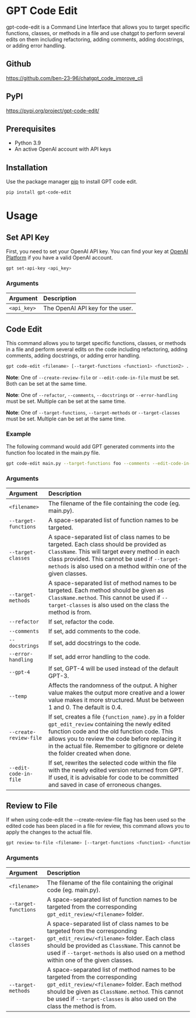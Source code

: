 # GPT Code Edit

gpt-code-edit is a Command Line Interface that allows you to target specific functions, classes, or methods in a file and use chatgpt to perform several edits on them including refactoring, adding comments, adding docstrings, or adding error handling. 

## Github

https://github.com/ben-23-96/chatgpt_code_improve_cli

## PyPI

https://pypi.org/project/gpt-code-edit/

## Prerequisites

- Python 3.9
- An active OpenAI account with API keys

## Installation

Use the package manager [pip](https://pip.pypa.io/en/stable/) to install GPT code edit.

```bash
pip install gpt-code-edit
```

# Usage

## Set API Key

First, you need to set your OpenAI API key. You can find your key at [OpenAI Platform](https://platform.openai.com/account/api-keys) if you have a valid OpenAI account.

```bash
gpt set-api-key <api_key>
```

### Arguments

| Argument | Description |
| :--- | :--- |
| `<api_key>` | The OpenAI API key for the user. |

## Code Edit

This command allows you to target specific functions, classes, or methods in a file and perform several edits on the code including refactoring, adding comments, adding docstrings, or adding error handling.

```bash
gpt code-edit <filename> [--target-functions <function1> <function2> ...] [--target-classes <class1> <class2> ...] [--target-methods <class1.method1> <class2.method2> ...] [--refactor] [--comments] [--docstrings] [--error-handling] [--gpt-4] [--temp <temperature>] [--create-review-file] [--edit-code-in-file]
```

**Note**: One of `--create-review-file` or `--edit-code-in-file` must be set. Both can be set at the same time.

**Note**: One of `--refactor`, `--comments`, `--docstrings` or `--error-handling` must be set. Multiple can be set at the same time.

**Note**: One of `--target-functions`, `--target-methods` or `--target-classes` must be set. Multiple can be set at the same time.

### Example

The following command would add GPT generated comments into the function foo located in the main.py file.

```bash
gpt code-edit main.py --target-functions foo --comments --edit-code-in-file
```

### Arguments

| Argument | Description |
| :--- | :--- |
| `<filename>` | The filename of the file containing the code (eg. main.py). |
| `--target-functions` | A space-separated list of function names to be targeted. |
| `--target-classes` | A space-separated list of class names to be targeted. Each class should be provided as `ClassName`. This will target every method in each class provided. This cannot be used if `--target-methods` is also used on a method within one of the given classes. |
| `--target-methods` | A space-separated list of method names to be targeted. Each method should be given as `ClassName.method`. This cannot be used if `--target-classes` is also used on the class the method is from. |
| `--refactor` | If set, refactor the code. |
| `--comments` | If set, add comments to the code. |
| `--docstrings` | If set, add docstrings to the code. |
| `--error-handling` | If set, add error handling to the code. |
| `--gpt-4` | If set, GPT-4 will be used instead of the default GPT-3. |
| `--temp` | Affects the randomness of the output. A higher value makes the output more creative and a lower value makes it more structured. Must be between 1 and 0. The default is 0.4. |
| `--create-review-file` | If set, creates a file `{function_name}.py` in a folder `gpt_edit_review` containing the newly edited function code and the old function code. This allows you to review the code before replacing it in the actual file. Remember to gitignore or delete the folder created when done. |
| `--edit-code-in-file` | If set, rewrites the selected code within the file with the newly edited version returned from GPT. If used, it is advisable for code to be committed and saved in case of erroneous changes. |

## Review to File

If when using code-edit the --create-review-file flag has been used so the edited code has been placed in a file for review, this command allows you to apply the changes to the actual file.

```bash
gpt review-to-file <filename> [--target-functions <function1> <function2> ...] [--target-classes <class1> <class2> ...] [--target-methods <class1.method1> <class2.method2> ...]
```

### Arguments

| Argument | Description |
| :--- | :--- |
| `<filename>` | The filename of the file containing the original code (eg. main.py). |
| `--target-functions` | A space-separated list of function names to be targeted from the corresponding `gpt_edit_review/<filename>` folder. |
| `--target-classes` | A space-separated list of class names to be targeted from the corresponding `gpt_edit_review/<filename>` folder. Each class should be provided as `ClassName`. This cannot be used if `--target-methods` is also used on a method within one of the given classes. |
| `--target-methods` | A space-separated list of method names to be targeted from the corresponding `gpt_edit_review/<filename>` folder. Each method should be given as `ClassName.method`. This cannot be used if `--target-classes` is also used on the class the method is from. |


